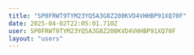 ```yaml
---
title: "SP0FRWT9TYM23YQ5A3G8Z200KVD4VHHBP91XQ70F"
date: 2025-04-02T22:05:01.710Z
user: SP0FRWT9TYM23YQ5A3G8Z200KVD4VHHBP91XQ70F
layout: "users"
---
```

    